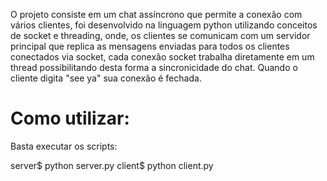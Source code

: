O projeto consiste em um chat assíncrono que permite a conexão com vários clientes, foi desenvolvido na linguagem python 
utilizando conceitos de socket e threading, onde, os clientes se comunicam
com um servidor principal que replica as mensagens enviadas para todos os clientes
conectados via socket, cada conexão socket trabalha diretamente em um thread possibilitando desta forma a sincronicidade do chat.
Quando o cliente digita "see ya" sua conexão é fechada.

# Como utilizar:

Basta executar os scripts:

server$ python server.py
client$ python client.py